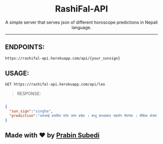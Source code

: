 <h1 align="center" > RashiFal-API</h1>
<p align="center">A simple server that serves json of different horoscope predictions in Nepali language.</p><hr>

## ENDPOINTS:
```sh
https://rashifal-api.herokuapp.com/api/{your_sunsign}  
```

## USAGE:
```sh
GET https://rashifal-api.herokuapp.com/api/leo  
```
> RESPONSE:

```json

{
  "sun_sign":"singha",
  "prediction":"अरुलाई प्रभावित पारेर काम बन्नेछ । बन्धु बान्धवबाट सहयोग मिल्नेछ । शैक्षिक क्षेत्रमा सफलता मिल्नेछ । मुद्दा–मामिलामा पनि विजयी भइनेछ । "
}


```
## Made with ❤️ by [Prabin Subedi](https://www.facebook.com/coder.pravin)

